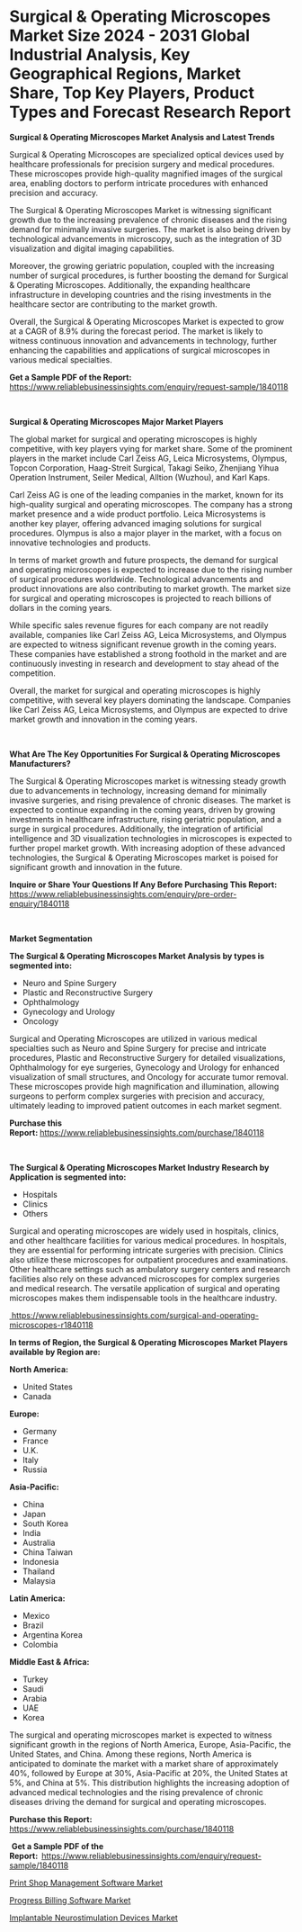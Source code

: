 <p><h1>Surgical & Operating Microscopes Market Size 2024 - 2031 Global Industrial Analysis, Key Geographical Regions, Market Share, Top Key Players, Product Types and Forecast Research Report</h1></p><p><strong>Surgical & Operating Microscopes Market Analysis and Latest Trends</strong></p>
<p><p>Surgical & Operating Microscopes are specialized optical devices used by healthcare professionals for precision surgery and medical procedures. These microscopes provide high-quality magnified images of the surgical area, enabling doctors to perform intricate procedures with enhanced precision and accuracy.</p><p>The Surgical & Operating Microscopes Market is witnessing significant growth due to the increasing prevalence of chronic diseases and the rising demand for minimally invasive surgeries. The market is also being driven by technological advancements in microscopy, such as the integration of 3D visualization and digital imaging capabilities.</p><p>Moreover, the growing geriatric population, coupled with the increasing number of surgical procedures, is further boosting the demand for Surgical & Operating Microscopes. Additionally, the expanding healthcare infrastructure in developing countries and the rising investments in the healthcare sector are contributing to the market growth.</p><p>Overall, the Surgical & Operating Microscopes Market is expected to grow at a CAGR of 8.9% during the forecast period. The market is likely to witness continuous innovation and advancements in technology, further enhancing the capabilities and applications of surgical microscopes in various medical specialties.</p></p>
<p><strong>Get a Sample PDF of the Report:&nbsp;</strong> <a href="https://www.reliablebusinessinsights.com/enquiry/request-sample/1840118">https://www.reliablebusinessinsights.com/enquiry/request-sample/1840118</a></p>
<p>&nbsp;</p>
<p><strong>Surgical & Operating Microscopes Major Market Players</strong></p>
<p><p>The global market for surgical and operating microscopes is highly competitive, with key players vying for market share. Some of the prominent players in the market include Carl Zeiss AG, Leica Microsystems, Olympus, Topcon Corporation, Haag-Streit Surgical, Takagi Seiko, Zhenjiang Yihua Operation Instrument, Seiler Medical, Alltion (Wuzhou), and Karl Kaps.</p><p>Carl Zeiss AG is one of the leading companies in the market, known for its high-quality surgical and operating microscopes. The company has a strong market presence and a wide product portfolio. Leica Microsystems is another key player, offering advanced imaging solutions for surgical procedures. Olympus is also a major player in the market, with a focus on innovative technologies and products.</p><p>In terms of market growth and future prospects, the demand for surgical and operating microscopes is expected to increase due to the rising number of surgical procedures worldwide. Technological advancements and product innovations are also contributing to market growth. The market size for surgical and operating microscopes is projected to reach billions of dollars in the coming years.</p><p>While specific sales revenue figures for each company are not readily available, companies like Carl Zeiss AG, Leica Microsystems, and Olympus are expected to witness significant revenue growth in the coming years. These companies have established a strong foothold in the market and are continuously investing in research and development to stay ahead of the competition.</p><p>Overall, the market for surgical and operating microscopes is highly competitive, with several key players dominating the landscape. Companies like Carl Zeiss AG, Leica Microsystems, and Olympus are expected to drive market growth and innovation in the coming years.</p></p>
<p>&nbsp;</p>
<p><strong>What Are The Key Opportunities For Surgical & Operating Microscopes Manufacturers?</strong></p>
<p><p>The Surgical & Operating Microscopes market is witnessing steady growth due to advancements in technology, increasing demand for minimally invasive surgeries, and rising prevalence of chronic diseases. The market is expected to continue expanding in the coming years, driven by growing investments in healthcare infrastructure, rising geriatric population, and a surge in surgical procedures. Additionally, the integration of artificial intelligence and 3D visualization technologies in microscopes is expected to further propel market growth. With increasing adoption of these advanced technologies, the Surgical & Operating Microscopes market is poised for significant growth and innovation in the future.</p></p>
<p><strong>Inquire or Share Your Questions If Any Before Purchasing This Report:</strong> <a href="https://www.reliablebusinessinsights.com/enquiry/pre-order-enquiry/1840118">https://www.reliablebusinessinsights.com/enquiry/pre-order-enquiry/1840118</a></p>
<p>&nbsp;</p>
<p><strong>Market Segmentation</strong></p>
<p><strong>The Surgical & Operating Microscopes Market Analysis by types is segmented into:</strong></p>
<p><ul><li>Neuro and Spine Surgery</li><li>Plastic and Reconstructive Surgery</li><li>Ophthalmology</li><li>Gynecology and Urology</li><li>Oncology</li></ul></p>
<p><p>Surgical and Operating Microscopes are utilized in various medical specialties such as Neuro and Spine Surgery for precise and intricate procedures, Plastic and Reconstructive Surgery for detailed visualizations, Ophthalmology for eye surgeries, Gynecology and Urology for enhanced visualization of small structures, and Oncology for accurate tumor removal. These microscopes provide high magnification and illumination, allowing surgeons to perform complex surgeries with precision and accuracy, ultimately leading to improved patient outcomes in each market segment.</p></p>
<p><strong>Purchase this Report:&nbsp;</strong><a href="https://www.reliablebusinessinsights.com/purchase/1840118">https://www.reliablebusinessinsights.com/purchase/1840118</a></p>
<p>&nbsp;</p>
<p><strong>The Surgical & Operating Microscopes Market Industry Research by Application is segmented into:</strong></p>
<p><ul><li>Hospitals</li><li>Clinics</li><li>Others</li></ul></p>
<p><p>Surgical and operating microscopes are widely used in hospitals, clinics, and other healthcare facilities for various medical procedures. In hospitals, they are essential for performing intricate surgeries with precision. Clinics also utilize these microscopes for outpatient procedures and examinations. Other healthcare settings such as ambulatory surgery centers and research facilities also rely on these advanced microscopes for complex surgeries and medical research. The versatile application of surgical and operating microscopes makes them indispensable tools in the healthcare industry.</p></p>
<p><a href="https://www.reliablebusinessinsights.com/surgical-and-operating-microscopes-r1840118">&nbsp;https://www.reliablebusinessinsights.com/surgical-and-operating-microscopes-r1840118</a></p>
<p><strong>In terms of Region, the Surgical & Operating Microscopes Market Players available by Region are:</strong></p>
<p>
    <p> <strong> North America: </strong>
        <ul>
            <li>United States</li>
            <li>Canada</li>
        </ul>
        </p> 
    <p> <strong> Europe: </strong>
        <ul>
            <li>Germany</li>
            <li>France</li>
            <li>U.K.</li>
            <li>Italy</li>
            <li>Russia</li>
        </ul>
        </p> 
    <p> <strong> Asia-Pacific: </strong>
        <ul>
            <li>China</li>
            <li>Japan</li>
            <li>South Korea</li>
            <li>India</li>
            <li>Australia</li>
            <li>China Taiwan</li>
            <li>Indonesia</li>
            <li>Thailand</li>
            <li>Malaysia</li>
        </ul>
        </p> 
    <p> <strong> Latin America: </strong>
        <ul>
            <li>Mexico</li>
            <li>Brazil</li>
            <li>Argentina Korea</li>
            <li>Colombia</li>
        </ul>
        </p> 
    <p> <strong> Middle East & Africa: </strong>
        <ul>
            <li>Turkey</li>
            <li>Saudi</li>
            <li>Arabia</li>
            <li>UAE</li>
            <li>Korea</li>
        </ul>
    </p>
    </p>
<p><p>The surgical and operating microscopes market is expected to witness significant growth in the regions of North America, Europe, Asia-Pacific, the United States, and China. Among these regions, North America is anticipated to dominate the market with a market share of approximately 40%, followed by Europe at 30%, Asia-Pacific at 20%, the United States at 5%, and China at 5%. This distribution highlights the increasing adoption of advanced medical technologies and the rising prevalence of chronic diseases driving the demand for surgical and operating microscopes.</p></p>
<p><strong>Purchase this Report: </strong><a href="https://www.reliablebusinessinsights.com/purchase/1840118">https://www.reliablebusinessinsights.com/purchase/1840118</a></p>
<p>&nbsp;<strong>Get a Sample PDF of the Report:&nbsp;&nbsp;</strong><a href="https://www.reliablebusinessinsights.com/enquiry/request-sample/1840118">https://www.reliablebusinessinsights.com/enquiry/request-sample/1840118</a></p>
<p><strong></strong></p>
<p><p><a href="https://github.com/JeanneSawayn2023/Market-Research-Report-List-1/blob/main/print-shop-management-software-market.md">Print Shop Management Software Market</a></p><p><a href="https://github.com/Whitneyboyettebo9kiw7yr13/Market-Research-Report-List-3/blob/main/progress-billing-software-market.md">Progress Billing Software Market</a></p><p><a href="https://view.publitas.com/reportprime-1/an-in-depth-analysis-of-the-global-implantable-neurostimulation-devices-market-scope-and-its-rapid-growing-8-4-cagr-forcasted-for-period-from-2024-to-2031/">Implantable Neurostimulation Devices Market</a></p></p>